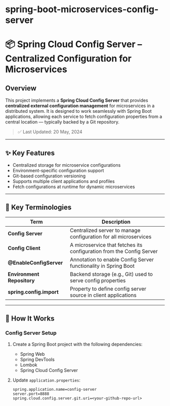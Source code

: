 # spring-boot-microservices-config-server
# 📦 Spring Cloud Config Server – Centralized Configuration for Microservices

## Overview

This project implements a **Spring Cloud Config Server** that provides **centralized external configuration management** for microservices in a distributed system. It is designed to work seamlessly with Spring Boot applications, allowing each service to fetch configuration properties from a central location — typically backed by a Git repository.

> ✅ Last Updated: 20 May, 2024

---

## ✨ Key Features

- Centralized storage for microservice configurations
- Environment-specific configuration support
- Git-based configuration versioning
- Supports multiple client applications and profiles
- Fetch configurations at runtime for dynamic microservices

---

## 📘 Key Terminologies

| Term                  | Description                                                                 |
|-----------------------|-----------------------------------------------------------------------------|
| **Config Server**     | Centralized server to manage configuration for all microservices            |
| **Config Client**     | A microservice that fetches its configuration from the Config Server        |
| **@EnableConfigServer** | Annotation to enable Config Server functionality in Spring Boot             |
| **Environment Repository** | Backend storage (e.g., Git) used to serve config properties          |
| **spring.config.import** | Property to define config server source in client applications         |

---

## 🔧 How It Works

### Config Server Setup

1. Create a Spring Boot project with the following dependencies:
   - Spring Web
   - Spring DevTools
   - Lombok
   - Spring Cloud Config Server

2. Update `application.properties`:
   ```properties
   spring.application.name=config-server
   server.port=8888
   spring.cloud.config.server.git.uri=<your-github-repo-url>
